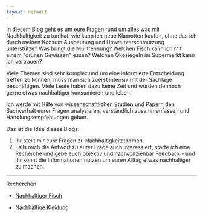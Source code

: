 ```yaml
---
layout: default
---
```







In diesem Blog geht es um eure Fragen rund um alles was mit Nachhaltigkeit zu tun hat: 
wie kann ich neue Klamotten kaufen, ohne das ich durch meinen Konsum Ausbeutung und Umweltverschmutzung unterstütze?
Was bringt die Mülltrennung?
Welchen Fisch kann ich  mit einem "grünen Gewissen" essen?
Welchen Ökosiegeln im Supermarkt kann ich vertrauen?

	

Viele Themen sind sehr komplex und um eine informierte Entscheidung treffen zu können, muss man sich zuerst intensiv mit der Sachlage beschäftigen.
Viele Leute haben dazu keine Zeit und würden dennoch gerne etwas nachhaltiger konsumieren und leben. 

Ich werde mit Hilfe von wissenschaftlichen Studien und Papern den Sachverhalt eurer Fragen analysieren, verständlich zusammenfassen und Handlungsempfehlungen geben.


Das ist die Idee dieses Blogs:

1. Ihr stellt mir eure Fragen zu Nachhaltigkeitsthemen.
2. Falls mich die Antwort zu eurer Frage auch interessiert, starte ich eine Recherche und gebe euch objektiv und nachvollziehbar Feedback - 
und ihr könnt die Informationen nutzen um euren Alltag etwas nachhaltiger zu machen.





***



Recherchen

- [Nachhaltiger Fisch](/fish/fishblog.html)

- [Nachhaltige Kleidung](/clothes/clothes.html)

